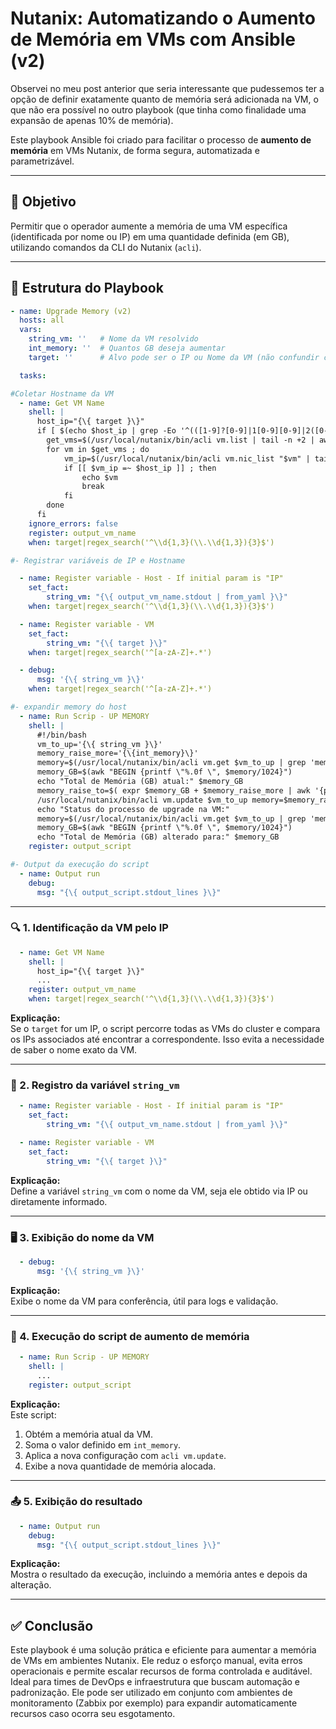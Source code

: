 # Nutanix: Automatizando o Aumento de Memória em VMs com Ansible (v2)

Observei no meu post anterior que seria interessante que pudessemos ter a opção de definir exatamente quanto de memória será adicionada na VM, o que não era possível no outro playbook (que tinha como finalidade uma expansão de apenas 10% de memória).

Este playbook Ansible foi criado para facilitar o processo de **aumento de memória** em VMs Nutanix, de forma segura, automatizada e parametrizável.

***

## 🎯 Objetivo

Permitir que o operador aumente a memória de uma VM específica (identificada por nome ou IP) em uma quantidade definida (em GB), utilizando comandos da CLI do Nutanix (`acli`).

***

## 📜 Estrutura do Playbook

```yaml
- name: Upgrade Memory (v2)
  hosts: all
  vars:
    string_vm: ''   # Nome da VM resolvido
    int_memory: ''  # Quantos GB deseja aumentar
    target: ''  	# Alvo pode ser o IP ou Nome da VM (não confundir com hostname do sistema)

  tasks:

#Coletar Hostname da VM
  - name: Get VM Name
    shell: |
      host_ip="{\{ target }\}"
      if [ $(echo $host_ip | grep -Eo '^(([1-9]?[0-9]|1[0-9][0-9]|2([0-4][0-9]|5[0-5]))\.){3}([1-9]?[0-9]|1[0-9][0-9]|2([0-4][0-9]|5[0-5]))$') != 1 ] ; then
        get_vms=$(/usr/local/nutanix/bin/acli vm.list | tail -n +2 | awk -F ' ' '{print $1"\n"}' | grep -v 'NTNX\|ntnx' | sed 's/$/\n/g')
        for vm in $get_vms ; do
            vm_ip=$(/usr/local/nutanix/bin/acli vm.nic_list "$vm" | tail -n +2 | awk -F ' ' '{print $3}')
            if [[ $vm_ip =~ $host_ip ]] ; then
                echo $vm
                break
            fi
        done
      fi
    ignore_errors: false
    register: output_vm_name
    when: target|regex_search('^\\d{1,3}(\\.\\d{1,3}){3}$')

#- Registrar variáveis de IP e Hostname

  - name: Register variable - Host - If initial param is "IP"
    set_fact:
        string_vm: "{\{ output_vm_name.stdout | from_yaml }\}"
    when: target|regex_search('^\\d{1,3}(\\.\\d{1,3}){3}$')

  - name: Register variable - VM
    set_fact:
        string_vm: "{\{ target }\}"
    when: target|regex_search('^[a-zA-Z]+.*')

  - debug:
      msg: '{\{ string_vm }\}'
    when: target|regex_search('^[a-zA-Z]+.*')

#- expandir memory do host
  - name: Run Scrip - UP MEMORY
    shell: |
      #!/bin/bash
      vm_to_up='{\{ string_vm }\}'
      memory_raise_more='{\{int_memory}\}'
      memory=$(/usr/local/nutanix/bin/acli vm.get $vm_to_up | grep 'memory_mb' -m 1 | awk '{print $2}')
      memory_GB=$(awk "BEGIN {printf \"%.0f \", $memory/1024}")
      echo "Total de Memória (GB) atual:" $memory_GB
      memory_raise_to=$( expr $memory_GB + $memory_raise_more | awk '{print $1"G"}')
      /usr/local/nutanix/bin/acli vm.update $vm_to_up memory=$memory_raise_to
      echo "Status do processo de upgrade na VM:"
      memory=$(/usr/local/nutanix/bin/acli vm.get $vm_to_up | grep 'memory_mb' -m 1 | awk '{print $2}')
      memory_GB=$(awk "BEGIN {printf \"%.0f \", $memory/1024}")
      echo "Total de Memória (GB) alterado para:" $memory_GB
    register: output_script

#- Output da execução do script
  - name: Output run
    debug:
      msg: "{\{ output_script.stdout_lines }\}"

```

***

### 🔍 1. Identificação da VM pelo IP

```yaml
  - name: Get VM Name
    shell: |
      host_ip="{\{ target }\}"
      ...
    register: output_vm_name
    when: target|regex_search('^\\d{1,3}(\\.\\d{1,3}){3}$')
```

**Explicação:**  
Se o `target` for um IP, o script percorre todas as VMs do cluster e compara os IPs associados até encontrar a correspondente. Isso evita a necessidade de saber o nome exato da VM.

***

### 🧠 2. Registro da variável `string_vm`

```yaml
  - name: Register variable - Host - If initial param is "IP"
    set_fact:
        string_vm: "{\{ output_vm_name.stdout | from_yaml }\}"
```

```yaml
  - name: Register variable - VM
    set_fact:
        string_vm: "{\{ target }\}"
```

**Explicação:**  
Define a variável `string_vm` com o nome da VM, seja ele obtido via IP ou diretamente informado.

***

### 🖥️ 3. Exibição do nome da VM

```yaml
  - debug:
      msg: '{\{ string_vm }\}'
```

**Explicação:**  
Exibe o nome da VM para conferência, útil para logs e validação.

***

### 🚀 4. Execução do script de aumento de memória

```yaml
  - name: Run Scrip - UP MEMORY
    shell: |
      ...
    register: output_script
```

**Explicação:**  
Este script:

1.  Obtém a memória atual da VM.
2.  Soma o valor definido em `int_memory`.
3.  Aplica a nova configuração com `acli vm.update`.
4.  Exibe a nova quantidade de memória alocada.

***

### 📤 5. Exibição do resultado

```yaml
  - name: Output run
    debug:
      msg: "{\{ output_script.stdout_lines }\}"
```

**Explicação:**  
Mostra o resultado da execução, incluindo a memória antes e depois da alteração.

***

## ✅ Conclusão

Este playbook é uma solução prática e eficiente para aumentar a memória de VMs em ambientes Nutanix. Ele reduz o esforço manual, evita erros operacionais e permite escalar recursos de forma controlada e auditável. Ideal para times de DevOps e infraestrutura que buscam automação e padronização. Ele pode ser utilizado em conjunto com ambientes de monitoramento (Zabbix por exemplo) para expandir automaticamente recursos caso ocorra seu esgotamento.
